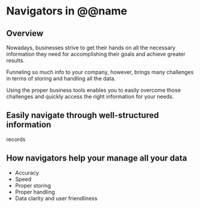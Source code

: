 # Navigators in @@name

## Overview

Nowadays, businesses strive to get their hands on all the necessary information they need for accomplishing their goals and achieve greater results.  

Funneling so much info to your company, however, brings many challenges in terms of storing and handling all the data.  

Using the proper business tools enables you to easily overcome those challenges and quickly access the right information for your needs.  

## Easily navigate through well-structured information

records

## How navigators help your manage all your data






* Accuracy
* Speed
* Proper storing
* Proper handling
* Data clarity and user friendliness
